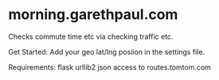morning.garethpaul.com
======================

Checks commute time etc via checking traffic etc.


Get Started:
Add your geo lat/lng posiion in the settings file.

Requirements:
flask
urllib2
json
access to routes.tomtom.com


